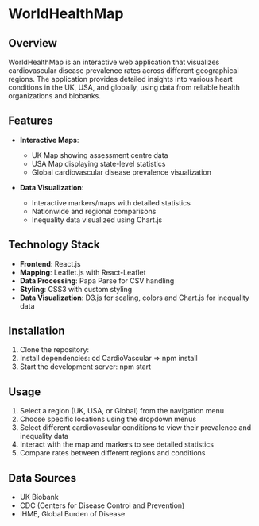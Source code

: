 # WorldHealthMap

## Overview
WorldHealthMap is an interactive web application that visualizes cardiovascular disease prevalence rates across different geographical regions. The application provides detailed insights into various heart conditions in the UK, USA, and globally, using data from reliable health organizations and biobanks.

## Features
- **Interactive Maps**: 
  - UK Map showing assessment centre data
  - USA Map displaying state-level statistics
  - Global cardiovascular disease prevalence visualization

- **Data Visualization**:
  - Interactive markers/maps with detailed statistics
  - Nationwide and regional comparisons
  - Inequality data visualized using Chart.js
  

## Technology Stack
- **Frontend**: React.js
- **Mapping**: Leaflet.js with React-Leaflet
- **Data Processing**: Papa Parse for CSV handling
- **Styling**: CSS3 with custom styling
- **Data Visualization**: D3.js for scaling, colors and Chart.js for inequality data

## Installation
1. Clone the repository:
2. Install dependencies: cd CardioVascular => npm install
3. Start the development server: npm start

## Usage
1. Select a region (UK, USA, or Global) from the navigation menu
2. Choose specific locations using the dropdown menus
3. Select different cardiovascular conditions to view their prevalence and inequality data
4. Interact with the map and markers to see detailed statistics
5. Compare rates between different regions and conditions

## Data Sources
- UK Biobank
- CDC (Centers for Disease Control and Prevention)
- IHME, Global Burden of Disease
